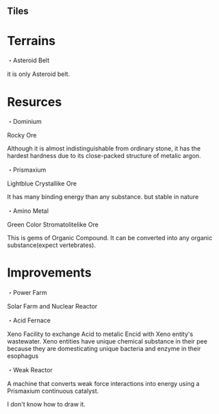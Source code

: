 ## Tiles
# Terrains
・Asteroid Belt

it is only Asteroid belt.
# Resurces
・Dominium

Rocky Ore

Although it is almost indistinguishable from ordinary stone, it has the hardest hardness due to its close-packed structure of metalic argon.

・Prismaxium

Lightblue Crystallike Ore

It has many binding energy than any substance. but stable in nature

・Amino Metal

Green Color Stromatolitelike Ore

This is gems of Organic Compound. It can be converted into any organic substance(expect vertebrates).

# Improvements
・Power Farm

Solar Farm and Nuclear Reactor

・Acid Fernace

Xeno Facility to exchange Acid to metalic Encid with Xeno entity's wastewater. Xeno entities have unique chemical substance in their pee because they are domesticating unique bacteria and enzyme in their esophagus

・Weak Reactor

A machine that converts weak force interactions into energy using a Prismaxium continuous catalyst.

I don't know how to draw it.
